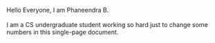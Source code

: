 Hello Everyone, I am Phaneendra B.
<br><br>
I am a CS undergraduate student working so hard just to change some numbers in this single-page document.
